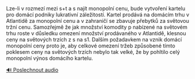 
Lze-li v rozmezí mezi s+t a s najít monopolní cenu, bude vytvoření kartelu pro domácí podniky lukrativní záležitostí. Kartel prodává na domácím trhu v Atlantidě za monopolní cenu a v zahraničí se zbavuje přebytků za světovou tržní cenu. Samozřejmě že jak množství komodity p nabízené na světovém trhu roste v důsledku omezení množství prodávaného v Atlantidě, klesnou ceny na světových trzích z s na s1. Dalším požadavkem na vznik domácí monopolní ceny proto je, aby celkové omezení tržeb způsobené tímto poklesem ceny na světových trzích nebylo tak velké, že by pohltilo celý monopolní výnos domácího kartelu.

[🔊 Poslechnout audio](/data/7-paragraphs/audio/chapter_67/para_004-Lze-li-v-rozmez-mezi-st-a-s-najt-monopoln-cenu.mp3)
